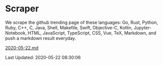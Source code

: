 # Scraper

We scrape the github trending page of these languages: Go, Rust, Python, Ruby, C++, C, Java, Shell, Makefile, Swift, Objective-C, Kotlin, Jupyter-Notebook, HTML, JavaScript, TypeScript, CSS, Vue, TeX, Markdown, and push a markdown result everyday.

[2020-05-22.md](https://github.com/yangwenmai/Scraper/blob/master/2020-05-22.md)

Last Updated: 2020-05-22 08:30:06